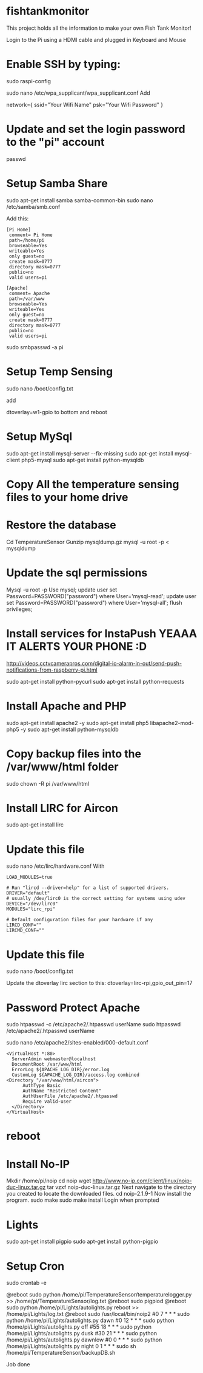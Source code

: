 # fishtankmonitor
This project holds all the information to make your own Fish Tank Monitor!

Login to the Pi using a HDMI cable and plugged in Keyboard and Mouse 

# Enable SSH by typing:
sudo raspi-config

sudo nano /etc/wpa_supplicant/wpa_supplicant.conf
Add

network={
    ssid="Your Wifi Name"
    psk="Your Wifi Password"
}

# Update and set the login password to the "pi" account
passwd

# Setup Samba Share
sudo apt-get install samba samba-common-bin
sudo nano /etc/samba/smb.conf 

Add this:
```
[Pi Home]
 comment= Pi Home
 path=/home/pi
 browseable=Yes
 writeable=Yes
 only guest=no
 create mask=0777
 directory mask=0777
 public=no
 valid users=pi

[Apache]
 comment= Apache
 path=/var/www
 browseable=Yes
 writeable=Yes
 only guest=no
 create mask=0777
 directory mask=0777
 public=no
 valid users=pi
```
sudo smbpasswd -a pi

# Setup Temp Sensing
sudo nano /boot/config.txt 

add

dtoverlay=w1-gpio
 to bottom and reboot


# Setup MySql
sudo apt-get install mysql-server --fix-missing
sudo apt-get install mysql-client php5-mysql
sudo apt-get install python-mysqldb

# Copy All the temperature sensing files to your home drive

# Restore the database
Cd TemperatureSensor
Gunzip mysqldump.gz
mysql -u root -p < mysqldump

# Update the sql permissions 
Mysql -u root -p
Use mysql;
update user set Password=PASSWORD("password") where User='mysql-read';
update user set Password=PASSWORD("password") where User='mysql-all';
flush privileges;

# Install services for InstaPush  YEAAA IT ALERTS YOUR PHONE :D
http://videos.cctvcamerapros.com/digital-io-alarm-in-out/send-push-notifications-from-raspberry-pi.html

sudo apt-get install python-pycurl 
sudo apt-get install python-requests

# Install Apache and PHP
sudo apt-get install apache2 -y
sudo apt-get install php5 libapache2-mod-php5 -y
sudo apt-get install python-mysqldb


# Copy backup files into the /var/www/html folder
sudo chown -R pi /var/www/html 

# Install LIRC for Aircon
sudo apt-get install lirc

# Update  this file
sudo nano /etc/lirc/hardware.conf
With 
```#Try to load appropriate kernel modules
LOAD_MODULES=true

# Run "lircd --driver=help" for a list of supported drivers.
DRIVER="default"
# usually /dev/lirc0 is the correct setting for systems using udev
DEVICE="/dev/lirc0"
MODULES="lirc_rpi"

# Default configuration files for your hardware if any
LIRCD_CONF=""
LIRCMD_CONF=""
```

# Update this file 
sudo nano /boot/config.txt

Update the dtoverlay lirc section to this:
dtoverlay=lirc-rpi,gpio_out_pin=17


# Password Protect Apache
sudo htpasswd -c /etc/apache2/.htpasswd userName
sudo htpasswd /etc/apache2/.htpasswd userName


sudo nano /etc/apache2/sites-enabled/000-default.conf
```
<VirtualHost *:80>
  ServerAdmin webmaster@localhost
  DocumentRoot /var/www/html
  ErrorLog ${APACHE_LOG_DIR}/error.log
  CustomLog ${APACHE_LOG_DIR}/access.log combined
<Directory "/var/www/html/aircon">
      AuthType Basic
      AuthName "Restricted Content"
      AuthUserFile /etc/apache2/.htpasswd
      Require valid-user
  </Directory>
</VirtualHost>
```


# reboot

# Install No-IP

Mkdir /home/pi/noip
cd noip
wget http://www.no-ip.com/client/linux/noip-duc-linux.tar.gz
tar vzxf noip-duc-linux.tar.gz
Next navigate to the directory you created to locate the downloaded files.
cd noip-2.1.9-1
Now install the program.
sudo make
sudo make install
Login when prompted


# Lights
sudo apt-get install pigpio
sudo apt-get install python-pigpio

# Setup Cron
sudo crontab -e 

@reboot sudo python /home/pi/TemperatureSensor/temperaturelogger.py >> /home/pi/TemperatureSensor/log.txt
@reboot sudo pigpiod
@reboot sudo python /home/pi/Lights/autolights.py reboot >> /home/pi/Lights/log.txt
@reboot sudo /usr/local/bin/noip2
#0 7 * * * sudo python /home/pi/Lights/autolights.py dawn
#0 12 * * * sudo python /home/pi/Lights/autolights.py off
#55 18 * * * sudo python /home/pi/Lights/autolights.py dusk
#30 21 * * * sudo python /home/pi/Lights/autolights.py dawnlow
#0 0 * * *  sudo python /home/pi/Lights/autolights.py night
0 1 * * * sudo sh /home/pi/TemperatureSensor/backupDB.sh


Job done 

